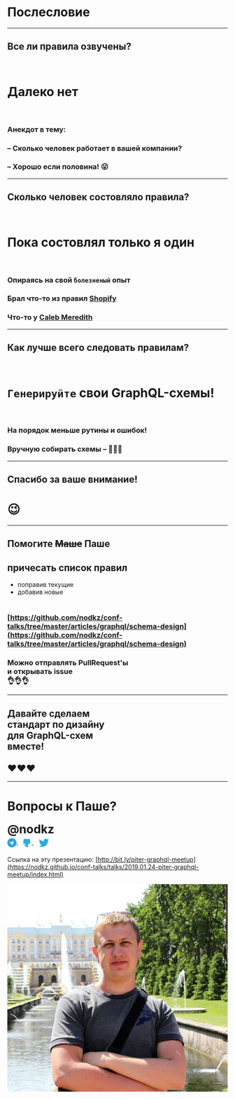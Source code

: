 # Послесловие

-----

## Все ли правила озвучены?

<br />

# Далеко нет <!-- .element: class="fragment" -->

<br />

### Анекдот в тему: <!-- .element: class="fragment" -->

### – Сколько человек работает в вашей компании? <!-- .element: class="fragment" -->

### – Хорошо если половина! 😜 <!-- .element: class="fragment" -->

-----

## Сколько человек состовляло правила?

<br />

# Пока состовлял только я один <!-- .element: class="fragment" -->

<br />

### <span>Опираясь на свой `болезненый` опыт</span> <!-- .element: class="fragment" -->

### <span>Брал что-то из правил [Shopify](https://github.com/Shopify/graphql-design-tutorial/blob/master/TUTORIAL.md)</span> <!-- .element: class="fragment" -->

### <span>Что-то у [Caleb Meredith](https://blog.apollographql.com/designing-graphql-mutations-e09de826ed97)</span> <!-- .element: class="fragment" -->

-----

## Как лучше всего следовать правилам?

<br />

# <span>`Генерируйте` свои&nbsp;GraphQL-схемы!</span> <!-- .element: class="fragment" -->

<br />

### На порядок меньше рутины и ошибок! <!-- .element: class="fragment" -->

### Вручную собирать схемы – 💩💩💩 <!-- .element: class="fragment" -->

-----

## Спасибо за ваше внимание!

# 😉

-----

## Помогите ~~Маше~~ Паше

## причесать список правил

- поправив текущие
- добавив новые<br/><br/>

### [https://github.com/nodkz/conf-talks/tree/master/articles/graphql/schema-design](https://github.com/nodkz/conf-talks/tree/master/articles/graphql/schema-design)

### Можно отправлять PullRequest'ы <br/>и открывать issue <br/> 👌👌👌 <!-- .element: class="fragment" -->

-----

## Давайте сделаем <br/>стандарт по дизайну <br/>для GraphQL-схем <br/>вместе! <br/><br/>  ❤️❤️❤️

-----

# Вопросы к Паше?

<div style="font-size: 1.9em; font-weight: bold">@nodkz</div>

<div>
  <a href="https://t.me/nodkz" target="_blank">
    <img src="../assets/logo/telegram.png" style="height: 1.5em; border: none; background: none; box-shadow: none; vertical-align: middle;" class="plain" />
  </a>
  &nbsp;
  <a href="https://github.com/nodkz" target="_blank">
    <img src="../assets/logo/github.png" style="height: 1.7em; border: none; background: none; box-shadow: none; vertical-align: middle;" class="plain" />
  </a>
  &nbsp;
  <a href="https://twitter.com/nodkz" target="_blank">
    <img src="../assets/logo/twitter.png" style="height: 2.2em; border: none; background: none; box-shadow: none; vertical-align: middle;" />
  </a>
</div>

Ссылка на эту презентацию: [http://bit.ly/piter-graphql-meetup](https://nodkz.github.io/conf-talks/talks/2019.01.24-piter-graphql-meetup/index.html)

![Photo](../assets/nodkz-photo.jpg) <!-- .element: style="max-width: 400px; border: none" -->